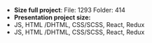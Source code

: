 - **Size full project**: File: 1293 Folder: 414
- **Presentation project size:**
- JS, HTML /DHTML, CSS/SCSS, React, Redux
- JS, HTML /DHTML, CSS/SCSS, React, Redux

<!---
sunnywizard/sunnywizard is a ✨ special ✨ repository because its `README.md` (this file) appears on your GitHub profile.
You can click the Preview link to take a look at your changes.
--->

